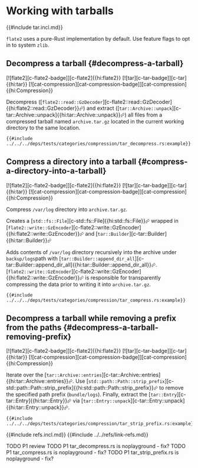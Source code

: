 # Working with tarballs

{{#include tar.incl.md}}

`flate2` uses a pure-Rust implementation by default. Use feature flags to opt in to system `zlib`.

## Decompress a tarball {#decompress-a-tarball}

[![flate2][c-flate2-badge]][c-flate2]{{hi:flate2}} [![tar][c-tar-badge]][c-tar]{{hi:tar}} [![cat-compression][cat-compression-badge]][cat-compression]{{hi:Compression}}

Decompress ([`flate2::read::GzDecoder`][c-flate2::read::GzDecoder]{{hi:flate2::read::GzDecoder}}⮳) and extract ([`tar::Archive::unpack`][c-tar::Archive::unpack]{{hi:tar::Archive::unpack}}⮳) all files from a compressed tarball named `archive.tar.gz` located in the current working directory to the same location.

```rust,editable,noplayground
{{#include ../../../deps/tests/categories/compression/tar_decompress.rs:example}}
```

## Compress a directory into a tarball {#compress-a-directory-into-a-tarball}

[![flate2][c-flate2-badge]][c-flate2]{{hi:flate2}} [![tar][c-tar-badge]][c-tar]{{hi:tar}} [![cat-compression][cat-compression-badge]][cat-compression]{{hi:Compression}}

Compress `/var/log` directory into `archive.tar.gz`.

Creates a [`std::fs::File`][c-std::fs::File]{{hi:std::fs::File}}⮳ wrapped in [`flate2::write::GzEncoder`][c-flate2::write::GzEncoder]{{hi:flate2::write::GzEncoder}}⮳ and [`tar::Builder`][c-tar::Builder]{{hi:tar::Builder}}⮳

Adds contents of `/var/log` directory recursively into the archive under `backup/logs`path with [`tar::Builder::append_dir_all`][c-tar::Builder::append_dir_all]{{hi:tar::Builder::append_dir_all}}⮳. [`flate2::write::GzEncoder`][c-flate2::write::GzEncoder]{{hi:flate2::write::GzEncoder}}⮳ is responsible for transparently compressing the data prior to writing it into `archive.tar.gz`.

```rust,editable,noplayground
{{#include ../../../deps/tests/categories/compression/tar_compress.rs:example}}
```

## Decompress a tarball while removing a prefix from the paths {#decompress-a-tarball-removing-prefix}

[![flate2][c-flate2-badge]][c-flate2]{{hi:flate2}} [![tar][c-tar-badge]][c-tar]{{hi:tar}} [![cat-compression][cat-compression-badge]][cat-compression]{{hi:Compression}}

Iterate over the [`tar::Archive::entries`][c-tar::Archive::entries]{{hi:tar::Archive::entries}}⮳. Use [`std::path::Path::strip_prefix`][c-std::path::Path::strip_prefix]{{hi:std::path::Path::strip_prefix}}⮳ to remove the specified path prefix (`bundle/logs`). Finally, extract the [`tar::Entry`][c-tar::Entry]{{hi:tar::Entry}}⮳ via [`tar::Entry::unpack`][c-tar::Entry::unpack]{{hi:tar::Entry::unpack}}⮳.

```rust,editable,noplayground
{{#include ../../../deps/tests/categories/compression/tar_strip_prefix.rs:example}}
```

{{#include refs.incl.md}}
{{#include ../../refs/link-refs.md}}

<div class="hidden">
TODO P1 review
TODO P1 tar_decompress.rs is noplayground - fix?
TODO P1 tar_compress.rs is noplayground - fix?
TODO P1 tar_strip_prefix.rs is noplayground - fix?
</div>
